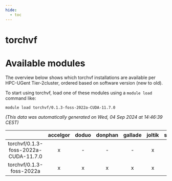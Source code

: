 ```yaml
---
hide:
  - toc
---
```


torchvf
=======

# Available modules


The overview below shows which torchvf installations are available per HPC-UGent Tier-2cluster, ordered based on software version (new to old).

To start using torchvf, load one of these modules using a `module load` command like:

```shell
module load torchvf/0.1.3-foss-2022a-CUDA-11.7.0
```

*(This data was automatically generated on Wed, 04 Sep 2024 at 14:46:39 CEST)*  

| |accelgor|doduo|donphan|gallade|joltik|shinx|skitty|
| :---: | :---: | :---: | :---: | :---: | :---: | :---: | :---: |
|torchvf/0.1.3-foss-2022a-CUDA-11.7.0|x|-|-|-|x|-|-|
|torchvf/0.1.3-foss-2022a|x|x|x|x|x|-|x|
